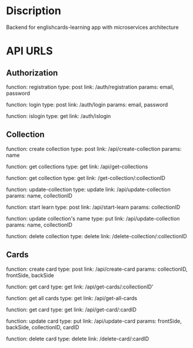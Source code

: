 # Discription 

Backend for englishcards-learning app with microservices architecture

# API URLS 

## Authorization

function: registration
type: post
link: /auth/registration
params: email, password

function: login
type: post
link: /auth/login
params: email, password

function: islogin
type: get
link: /auth/islogin

## Collection 

function: create collection
type: post
link: /api/create-collection
params: name

function: get collections
type: get
link: /api/get-collections

function: get collection
type: get
link: /get-collection/:collectionID

function: update-collection
type: update
link: /api/update-collection
params: name, collectionID

function: start learn
type: post
link: /api/start-learn
params: collectionID

function: update collection's name
type: put
link: /api/update-collection
params: name, collectionID

function: delete collection
type: delete
link: /delete-collection/:collectionID

## Cards 

function: create card
type: post
link: /api/create-card
params: collectionID, frontSide, backSide

function: get card
type: get
link: /api/get-cards/:collectionID'

function: get all cards
type: get
link: /api/get-all-cards

function: get card
type: get
link: /api/get-card/:cardID

function: update card
type: put
link: /api/update-card
params: frontSide, backSide, collectionID, cardID

function: delete card
type: delete
link: /delete-card/:cardID
